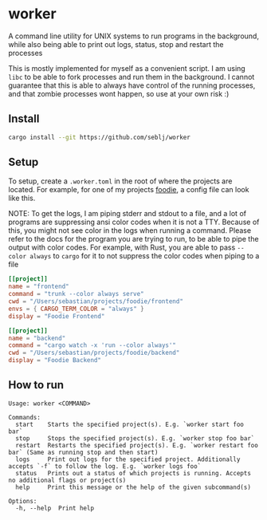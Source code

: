 # worker

A command line utility for UNIX systems to run programs in the background,
while also being able to print out logs, status, stop and restart the
processes

This is mostly implemented for myself as a convenient script. I am using `libc`
to be able to fork processes and run them in the background. I cannot guarantee
that this is able to always have control of the running processes, and that
zombie processes wont happen, so use at your own risk :)

## Install

```sh
cargo install --git https://github.com/seblj/worker
```

## Setup

To setup, create a `.worker.toml` in the root of where the projects are
located. For example, for one of my projects
[foodie](`https://github.com/seblj/foodie`), a config file can look like this.

NOTE: To get the logs, I am piping stderr and stdout to a file, and a lot of
programs are suppressing ansi color codes when it is not a TTY. Because of
this, you might not see color in the logs when running a command. Please refer
to the docs for the program you are trying to run, to be able to pipe the
output with color codes. For example, with Rust, you are able to pass `--color
always` to `cargo` for it to not suppress the color codes when piping to a file

```toml
[[project]]
name = "frontend"
command = "trunk --color always serve"
cwd = "/Users/sebastian/projects/foodie/frontend"
envs = { CARGO_TERM_COLOR = "always" }
display = "Foodie Frontend"

[[project]]
name = "backend"
command = "cargo watch -x 'run --color always'"
cwd = "/Users/sebastian/projects/foodie/backend"
display = "Foodie Backend"
```

## How to run

```
Usage: worker <COMMAND>

Commands:
  start    Starts the specified project(s). E.g. `worker start foo bar`
  stop     Stops the specified project(s). E.g. `worker stop foo bar`
  restart  Restarts the specified project(s). E.g. `worker restart foo bar` (Same as running stop and then start)
  logs     Print out logs for the specified project. Additionally accepts `-f` to follow the log. E.g. `worker logs foo`
  status   Prints out a status of which projects is running. Accepts no additional flags or project(s)
  help     Print this message or the help of the given subcommand(s)

Options:
  -h, --help  Print help
```
